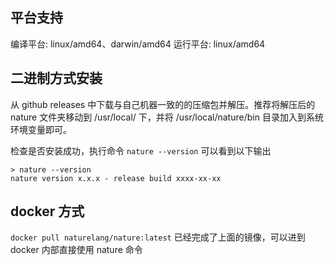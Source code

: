 
## 平台支持
编译平台:  linux/amd64、darwin/amd64
运行平台: linux/amd64


## 二进制方式安装
从 github releases 中下载与自己机器一致的的压缩包并解压。推荐将解压后的 nature 文件夹移动到 /usr/local/ 下，并将 /usr/local/nature/bin 目录加入到系统环境变量即可。

检查是否安装成功，执行命令 `nature --version` 可以看到以下输出
```shell
> nature --version
nature version x.x.x - release build xxxx-xx-xx
```

## docker 方式
`docker pull naturelang/nature:latest`   已经完成了上面的镜像，可以进到 docker 内部直接使用 nature 命令
